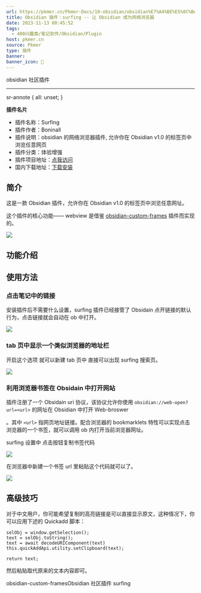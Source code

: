 ```yaml
---
url: https://pkmer.cn/Pkmer-Docs/10-obsidian/obsidian%E7%A4%BE%E5%8C%BA%E6%8F%92%E4%BB%B6/surfing/
title: Obsidian 插件：surfing -- 让 Obsidian 成为网络浏览器
date: 2023-11-13 00:45:52
tags:
  - 400兴趣类/笔记软件/Obsidian/Plugin
host: pkmer.cn
source: Pkmer
type: 插件
banner: 
banner_icon: 🔖
---
```

<div class="menu-toggle"> <SidebarToggle client:idle ></SidebarToggle> </div>

obsidian 社区插件

* * *

sr-annote { all: unset; }

**插件名片**

*   插件名称：Surfing
*   插件作者：Boninall
*   插件说明：obsidian 的网络浏览器插件, 允许你在 Obsidian v1.0 的标签页中浏览任意网页
*   插件分类：体验增强
*   插件项目地址：[点我访问](https://github.com/quorafind/obsidian-surfing)
*   国内下载地址：[下载安装](https://pkmer.cn/products/plugin/pluginMarket/?surfing)

## 简介

这是一款 Obsidian 插件，允许你在 Obsidian v1.0 的标签页中浏览任意网址。

这个插件的核心功能—— webview 是借鉴 [obsidian-custom-frames](https://pkmer.cn/Pkmer-Docs/10-obsidian/obsidian%E7%A4%BE%E5%8C%BA%E6%8F%92%E4%BB%B6/obsidian-custom-frames) 插件而实现的。

![](https://cdn.pkmer.cn/images/202307111753244.png!pkmer)

## 功能介绍

## 使用方法

### 点击笔记中的链接

安装插件后不需要什么设置，surfing 插件已经接管了 Obsidain 点开链接的默认行为，点击链接就会自动在 ob 中打开。

![](https://cdn.pkmer.cn/images/202307111751168.png!pkmer)

### tab 页中显示一个类似浏览器的地址栏

开启这个选项 就可以新建 tab 页中 直接可以出现 surfing 搜索页。

![](https://cdn.pkmer.cn/images/202307111749453.png!pkmer)

### 利用浏览器书签在 Obsidain 中打开网站

插件注册了一个 Obsidain uri 协议，该协议允许你使用 `obsidian://web-open?url=<url>` 的网址在 Obsidian 中打开 Web-broswer

。其中 `<url>` 指网页地址链接。配合浏览器的 bookmarklets 特性可以实现点击浏览器的一个书签，就可以调用 ob 内打开当前浏览器网址。

surfing 设置中 点击按钮复制书签代码

![](https://cdn.pkmer.cn/images/202307111733178.png!pkmer)

在浏览器中新建一个书签 url 里粘贴这个代码就可以了。

![](https://cdn.pkmer.cn/images/202307111747830.gif!pkmer)

## 高级技巧

对于中文用户，你可能希望复制的高亮链接是可以直接显示原文，这种情况下，你可以应用下述的 Quickadd 脚本：

```
selObj = window.getSelection();
text = selObj.toString();
text = await decodeURIComponent(text)
this.quickAddApi.utility.setClipboard(text);

return text;

```

然后粘贴取代原来的文本内容即可。

obsidian-custom-framesObsidian 社区插件 surfing